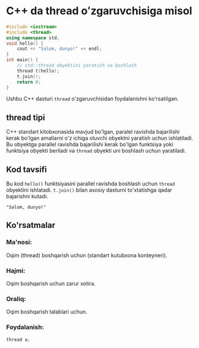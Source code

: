 # C++ da thread oʻzgaruvchisiga misol
```cpp
#include <iostream>
#include <thread>
using namespace std;
void hello() {
    cout << "Salom, dunyo!" << endl;
}
int main() {
    // std::thread obyektini yaratish va boshlash
    thread t(hello);
    t.join();
    return 0;
}
```
Ushbu C++ dasturi `thread` o'zgaruvchisidan foydalanishni ko'rsatilgan.
## thread tipi
C++ standart kitobxonasida mavjud bo'lgan, paralel ravishda bajarilishi kerak bo'lgan amallarni o'z ichiga oluvchi obyektni yaratish uchun ishlatiladi. 
Bu obyektga parallel ravishda bajarilishi kerak bo'lgan funktsiya yoki funktsiya obyekti beriladi va `thread` obyekti uni boshlash uchun yaratiladi.
## Kod tavsifi
Bu kod `hello()` funktsiyasini parallel ravishda boshlash uchun `thread` obyektini ishlatadi. 
`t.join()` bilan asosiy dasturni to'xtatishga qadar bajarishni kutadi.
```console
"Salom, dunyo!"
```
## Ko'rsatmalar
### Ma'nosi:
Oqim (thread) boshqarish uchun (standart kutubxona konteyneri).
### Hajmi:
Oqim boshqarish uchun zarur xotira.
### Oraliq:
Oqim boshqarish talablari uchun.
### Foydalanish:
```cpp
thread a;
```
